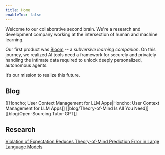 ```yaml
---
title: Home
enableToc: false
---
```


Welcome to our collaborative second brain. We're a research and development company working at the intersection of human and machine learning.

Our first product was [Bloom](https://bloombot.ai) -- a *subversive learning companion*. On this journey, we realized AI tools need a framework for securely and privately handling the intimate data required to unlock deeply personalized, autonomous agents.  

It’s our mission to realize this future.

## Blog

[[Honcho; User Context Management for LLM Apps|Honcho: User Context Management for LLM Apps]]
[[blog/Theory-of-Mind Is All You Need]]  
[[blog/Open-Sourcing Tutor-GPT]]

## Research

[Violation of Expectation Reduces Theory-of-Mind Prediction Error in Large Language Models](https://arxiv.org/pdf/2310.06983.pdf)
